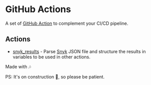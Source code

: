 # GitHub Actions

A set of [GitHub Action](https://github.com/features/actions) to complement your CI/CD pipeline. 

## Actions
- [snyk_results](snyk_results) - Parse [Snyk](https://github.com/snyk) JSON file and structure the results in variables to be used in other actions.

Made with 🎶

PS: It's on construction 👾, so please be patient.